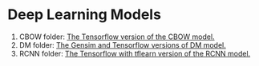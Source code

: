 # Deep Learning Models

1. CBOW folder: [The Tensorflow version of the CBOW model.](https://github.com/edwardbi/DeepLearningModels/tree/master/CBOW)
2. DM folder: [The Gensim and Tensorflow versions of DM model.](https://github.com/edwardbi/DeepLearningModels/tree/master/DM)
3. RCNN folder: [The Tensorflow with tflearn version of the RCNN model.](https://github.com/edwardbi/DeepLearningModels/tree/master/RCNN)
